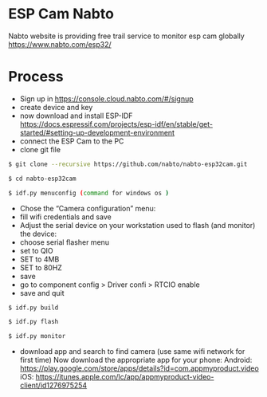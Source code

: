 # ESP Cam Nabto

Nabto website is providing free trail service to monitor esp cam globally https://www.nabto.com/esp32/

# Process

  - Sign up in https://console.cloud.nabto.com/#/signup
  - create device and key
  - now download and install ESP-IDF https://docs.espressif.com/projects/esp-idf/en/stable/get-started/#setting-up-development-environment
  - connect the ESP Cam to the PC
  - clone git file
```sh
$ git clone --recursive https://github.com/nabto/nabto-esp32cam.git
```
```sh
$ cd nabto-esp32cam
```
```sh
$ idf.py menuconfig (command for windows os )
```
- Chose the “Camera configuration” menu:
- fill wifi credentials and save
- Adjust the serial device on your workstation used to flash (and monitor) the device:
- choose serial flasher menu
- set to QIO
- SET to 4MB
- SET to 80HZ
- save 
- go to component config > Driver confi > RTCIO enable
- save and quit
```sh
$ idf.py build
```
```sh
$ idf.py flash
```
```sh
$ idf.py monitor
```
- download app and search to find camera (use same wifi network for first time)
Now download the appropriate app for your phone:
Android: https://play.google.com/store/apps/details?id=com.appmyproduct.video
iOS: https://itunes.apple.com/lc/app/appmyproduct-video-client/id1276975254
